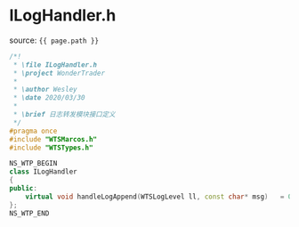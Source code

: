 # ILogHandler.h

source: `{{ page.path }}`

```cpp
/*!
 * \file ILogHandler.h
 * \project	WonderTrader
 *
 * \author Wesley
 * \date 2020/03/30
 * 
 * \brief 日志转发模块接口定义
 */
#pragma once
#include "WTSMarcos.h"
#include "WTSTypes.h"

NS_WTP_BEGIN
class ILogHandler
{
public:
	virtual void handleLogAppend(WTSLogLevel ll, const char* msg)	= 0;
};
NS_WTP_END
```